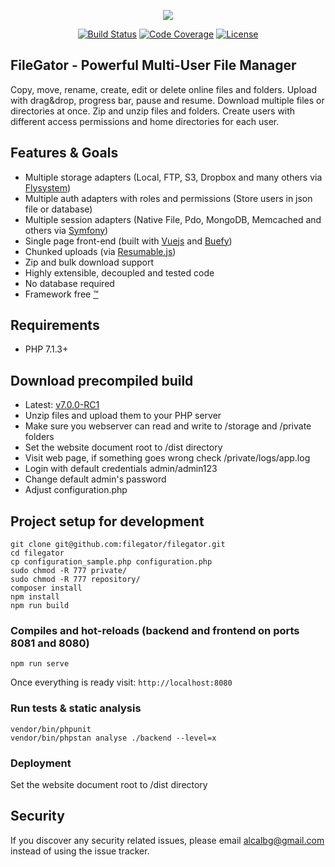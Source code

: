 <p align="center">
<img src="https://raw.githubusercontent.com/filegator/filegator/master/dist/img/logo.gif">
</p>

<p align="center">
<a href="https://travis-ci.org/filegator/filegator"><img src="https://travis-ci.org/filegator/filegator.svg?branch=master" alt="Build Status"></a>
<a href="https://codecov.io/gh/filegator/filegator"><img src="https://codecov.io/gh/filegator/filegator/branch/master/graph/badge.svg" alt="Code Coverage"></a>
<a href="https://opensource.org/licenses/MIT"><img src="https://img.shields.io/badge/License-MIT-green.svg" alt="License"></a>
  </p>


## FileGator - Powerful Multi-User File Manager
Copy, move, rename, create, edit or delete online files and folders.
Upload with drag&drop, progress bar, pause and resume.
Download multiple files or directories at once.
Zip and unzip files and folders.
Create users with different access permissions and home directories for each user.

## Features & Goals
- Multiple storage adapters (Local, FTP, S3, Dropbox and many others via [Flysystem](https://github.com/thephpleague/flysystem))
- Multiple auth adapters with roles and permissions (Store users in json file or database)
- Multiple session adapters (Native File, Pdo, MongoDB, Memcached and others via [Symfony](https://github.com/symfony/symfony/tree/master/src/Symfony/Component/HttpFoundation/Session/Storage/Handler))
- Single page front-end (built with [Vuejs](https://github.com/vuejs/vue) and [Buefy](https://github.com/buefy/buefy))
- Chunked uploads (via [Resumable.js](https://github.com/23/resumable.js))
- Zip and bulk download support
- Highly extensible, decoupled and tested code
- No database required
- Framework free [™](https://www.youtube.com/watch?v=L5jI9I03q8E)


## Requirements
- PHP 7.1.3+


## Download precompiled build
- Latest: [v7.0.0-RC1](https://github.com/filegator/static/raw/master/builds/filegator_v7.0.0-RC1.zip)
- Unzip files and upload them to your PHP server
- Make sure you webserver can read and write to /storage and /private folders
- Set the website document root to /dist directory
- Visit web page, if something goes wrong check /private/logs/app.log
- Login with default credentials admin/admin123
- Change default admin's password
- Adjust configuration.php


## Project setup for development
```
git clone git@github.com:filegator/filegator.git
cd filegator
cp configuration_sample.php configuration.php
sudo chmod -R 777 private/
sudo chmod -R 777 repository/
composer install
npm install
npm run build
```

### Compiles and hot-reloads (backend and frontend on ports 8081 and 8080)
```
npm run serve
```
Once everything is ready visit: ```http://localhost:8080```


### Run tests & static analysis
```
vendor/bin/phpunit
vendor/bin/phpstan analyse ./backend --level=x
```

### Deployment
Set the website document root to /dist directory

## Security
If you discover any security related issues, please email alcalbg@gmail.com instead of using the issue tracker.

